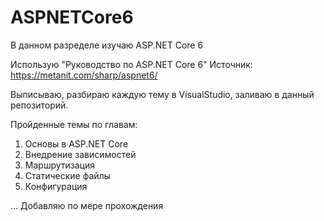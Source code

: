 # ASPNETCore6

В данном разределе изучаю ASP.NET Core 6

Использую "Руководство по ASP.NET Core 6" Источник: https://metanit.com/sharp/aspnet6/

Выписываю, разбираю каждую тему в VisualStudio, заливаю в данный репозиторий.

Пройденные темы по главам:  
01. Основы в ASP.NET Core  
02. Внедрение зависимостей  
03. Маршрутизация  
04. Статические файлы  
05. Конфигурация  

... Добавляю по мере прохождения
